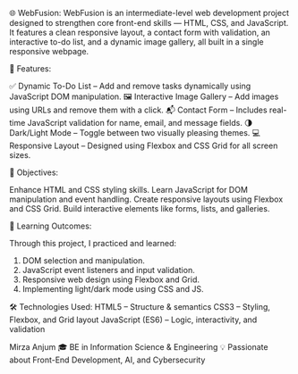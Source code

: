 🌐 WebFusion:
WebFusion is an intermediate-level web development project designed to strengthen core front-end skills — HTML, CSS, and JavaScript.
It features a clean responsive layout, a contact form with validation, an interactive to-do list, and a dynamic image gallery, all built in a single responsive webpage.

🚀 Features:

✅ Dynamic To-Do List – Add and remove tasks dynamically using JavaScript DOM manipulation.
🖼️ Interactive Image Gallery – Add images using URLs and remove them with a click.
📬 Contact Form – Includes real-time JavaScript validation for name, email, and message fields.
🌗 Dark/Light Mode – Toggle between two visually pleasing themes.
💻 Responsive Layout – Designed using Flexbox and CSS Grid for all screen sizes.


🎯 Objectives:

Enhance HTML and CSS styling skills.
Learn JavaScript for DOM manipulation and event handling.
Create responsive layouts using Flexbox and CSS Grid.
Build interactive elements like forms, lists, and galleries.


🧠 Learning Outcomes:

Through this project, I practiced and learned:
1. DOM selection and manipulation.
2. JavaScript event listeners and input validation.
3. Responsive web design using Flexbox and Grid.
4. Implementing light/dark mode using CSS and JS.

   
🛠️ Technologies Used:
HTML5 – Structure & semantics
CSS3 – Styling, Flexbox, and Grid layout
JavaScript (ES6) – Logic, interactivity, and validation


Mirza Anjum
🎓 BE in Information Science & Engineering
💡 Passionate about Front-End Development, AI, and Cybersecurity
